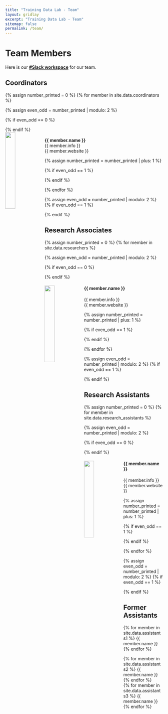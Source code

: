 ```yaml
---
title: "Training Data Lab - Team"
layout: gridlay
excerpt: "Training Data Lab - Team"
sitemap: false
permalink: /team/
---
```


# Team Members

<!-- **We have an open call for research assistants** <a href="https://github.com/training-datalab/workshops/blob/main/Calls/Call-Data-Lab-Spanish.pdf" target="_blank">(see in Spanish)</a> -->

Here is our <a href="https://training-datalab.slack.com" target="_blank"><strong>#Slack workspace</strong></a> for our team.

## Coordinators
{% assign number_printed = 0 %}
{% for member in site.data.coordinators %}

{% assign even_odd = number_printed | modulo: 2 %}

{% if even_odd == 0 %}
<div class="row">
{% endif %}

<div class="col-sm-6 clearfix">
  <img src="{{ site.url }}{{ site.baseurl }}/images/team/{{ member.photo }}" class="img-responsive" width="25%" style="float: left" />
  <br><strong>{{ member.name }}</strong><br>
  {{ member.info }}<br>{{ member.website }}
</div>

{% assign number_printed = number_printed | plus: 1 %}

{% if even_odd == 1 %}
</div>
{% endif %}

{% endfor %}

{% assign even_odd = number_printed | modulo: 2 %}
{% if even_odd == 1 %}
</div>
{% endif %}

## Research Associates
{% assign number_printed = 0 %}
{% for member in site.data.researchers %}

{% assign even_odd = number_printed | modulo: 2 %}

{% if even_odd == 0 %}
<div class="row">
{% endif %}

<div class="col-sm-6 clearfix">
  <img src="{{ site.url }}{{ site.baseurl }}/images/team/{{ member.photo }}" class="img-responsive" width="25%" style="float: left" />
  <h4>{{ member.name }}</h4>
  <!-- {{ member.info }}<br><{{ member.email }}><br>{{ member.website }}-->
  {{ member.info }}<br>{{ member.website }}
</div>

{% assign number_printed = number_printed | plus: 1 %}

{% if even_odd == 1 %}
</div>
{% endif %}

{% endfor %}

{% assign even_odd = number_printed | modulo: 2 %}
{% if even_odd == 1 %}
</div>
{% endif %}

## Research Assistants
{% assign number_printed = 0 %}
{% for member in site.data.research_assistants %}

{% assign even_odd = number_printed | modulo: 2 %}

{% if even_odd == 0 %}
<div class="row">
{% endif %}

<div class="col-sm-6 clearfix">
  <img src="{{ site.url }}{{ site.baseurl }}/images/team/{{ member.photo }}" class="img-responsive" width="25%" style="float: left" />
  <h4>{{ member.name }}</h4>
  <!-- {{ member.info }}<br><{{ member.email }}><br>{{ member.website }} -->
  {{ member.info }}<br>{{ member.website }}
</div>

{% assign number_printed = number_printed | plus: 1 %}

{% if even_odd == 1 %}
</div>
{% endif %}

{% endfor %}

{% assign even_odd = number_printed | modulo: 2 %}
{% if even_odd == 1 %}
</div>
{% endif %}

## Former Assistants
<div class="row">

<div class="col-sm-4 clearfix">

{% for member in site.data.assistants1 %}
{{ member.name }}
{% endfor %}
</div>

<div class="col-sm-4 clearfix">
{% for member in site.data.assistants2 %}
{{ member.name }}
{% endfor %}
</div>

<div class="col-sm-4 clearfix">
{% for member in site.data.assistants3 %}
{{ member.name }}
{% endfor %}
</div>

</div>
